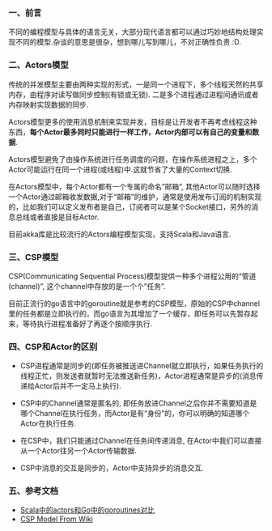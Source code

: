 ### 一、前言

不同的编程模型与具体的语言无关，大部分现代语言都可以通过巧妙地结构处理实现不同的模型.杂谈的意思是很杂，想到哪儿写到哪儿，不对正确性负责 :D.



### 二、Actors模型

传统的并发模型主要由两种实现的形式，一是同一个进程下，多个线程天然的共享内存，由程序对读写做同步控制(有锁或无锁). 二是多个进程通过进程间通讯或者内存映射实现数据的同步.

Actors模型更多的使用消息机制来实现并发，目标是让开发者不再考虑线程这种东西，**每个Actor最多同时只能进行一样工作，Actor内部可以有自己的变量和数据**.

Actors模型避免了由操作系统进行任务调度的问题，在操作系统进程之上，多个Actor可能运行在同一个进程(或线程)中.这就节省了大量的Context切换.

在Actors模型中，每个Actor都有一个专属的命名”邮箱”, 其他Actor可以随时选择一个Actor通过邮箱收发数据,对于“邮箱”的维护，通常是使用发布订阅的机制实现的，比如我们可以定义发布者是自己，订阅者可以是某个Socket接口，另外的消息总线或者直接是目标Actor.

目前akka库是比较流行的Actors编程模型实现，支持Scala和Java语言.



### 三、CSP模型

CSP(Communicating Sequential Process)模型提供一种多个进程公用的“管道(channel)”, 这个channel中存放的是一个个”任务”.

目前正流行的go语言中的goroutine就是参考的CSP模型，原始的CSP中channel里的任务都是立即执行的，而go语言为其增加了一个缓存，即任务可以先暂存起来，等待执行进程准备好了再逐个按顺序执行.



### 四、CSP和Actor的区别

- CSP进程通常是同步的(即任务被推送进Channel就立即执行，如果任务执行的线程正忙，则发送者就暂时无法推送新任务)，Actor进程通常是异步的(消息传递给Actor后并不一定马上执行).

- CSP中的Channel通常是匿名的, 即任务放进Channel之后你并不需要知道是哪个Channel在执行任务，而Actor是有“身份”的，你可以明确的知道哪个Actor在执行任务.

- 在CSP中，我们只能通过Channel在任务间传递消息, 在Actor中我们可以直接从一个Actor往另一个Actor传输数据.

- CSP中消息的交互是同步的，Actor中支持异步的消息交互.

  

### 五、参考文档

- [Scala中的actors和Go中的goroutines对比](http://stackoverflow.com/questions/22621514/is-scalas-actors-similar-to-gos-coroutines)
- [CSP Model From Wiki](http://en.wikipedia.org/wiki/Communicating_sequential_processes#Comparison_with_the_Actor_Model)